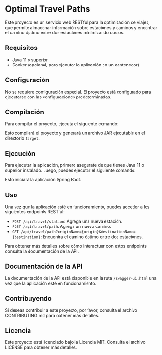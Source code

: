 # Optimal Travel Paths

Este proyecto es un servicio web RESTful para la optimización de viajes, que permite almacenar información sobre estaciones y caminos y encontrar el camino óptimo entre dos estaciones minimizando costos.

## Requisitos

- Java 11 o superior
- Docker (opcional, para ejecutar la aplicación en un contenedor)

## Configuración

No se requiere configuración especial. El proyecto está configurado para ejecutarse con las configuraciones predeterminadas.

## Compilación

Para compilar el proyecto, ejecuta el siguiente comando:



Esto compilará el proyecto y generará un archivo JAR ejecutable en el directorio `target`.

## Ejecución

Para ejecutar la aplicación, primero asegúrate de que tienes Java 11 o superior instalado. Luego, puedes ejecutar el siguiente comando:




Esto iniciará la aplicación Spring Boot.

## Uso

Una vez que la aplicación esté en funcionamiento, puedes acceder a los siguientes endpoints RESTful:

- `POST /api/travel/station`: Agrega una nueva estación.
- `POST /api/travel/path`: Agrega un nuevo camino.
- `GET /api/travel/path?originName={origin}&destinationName={destination}`: Encuentra el camino óptimo entre dos estaciones.

Para obtener más detalles sobre cómo interactuar con estos endpoints, consulta la documentación de la API.

## Documentación de la API

La documentación de la API está disponible en la ruta `/swagger-ui.html` una vez que la aplicación esté en funcionamiento.

## Contribuyendo

Si deseas contribuir a este proyecto, por favor, consulta el archivo CONTRIBUTING.md para obtener más detalles.

## Licencia

Este proyecto está licenciado bajo la Licencia MIT. Consulta el archivo LICENSE para obtener más detalles.

